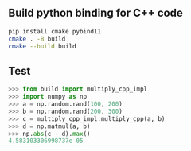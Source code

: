 ## Build python binding for C++ code
```bash
pip install cmake pybind11
cmake . -B build
cmake --build build
```

## Test
```python
>>> from build import multiply_cpp_impl
>>> import numpy as np
>>> a = np.random.rand(100, 200)
>>> b = np.random.rand(200, 300)
>>> c = multiply_cpp_impl.multiply_cpp(a, b)
>>> d = np.matmul(a, b)
>>> np.abs(c - d).max()
4.583103306998737e-05
```